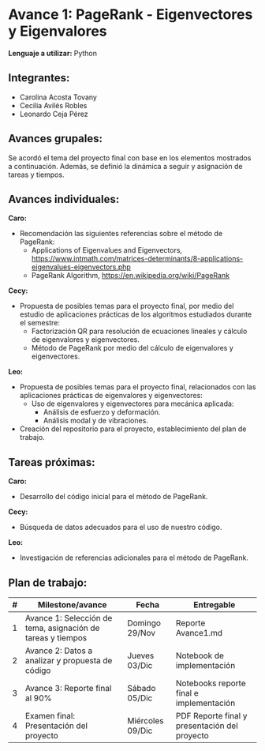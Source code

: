 # Avance 1:  PageRank - Eigenvectores y Eigenvalores


**Lenguaje a utilizar:**  Python


## Integrantes:
* Carolina Acosta Tovany
* Cecilia Avilés Robles
* Leonardo Ceja Pérez


## Avances grupales:

Se acordó el tema del proyecto final con base en los elementos mostrados a continuación.  Además, se definió la dinámica a seguir y asignación de tareas y tiempos.


## Avances individuales:

**Caro:**
* Recomendación las siguientes referencias sobre el método de PageRank:
    * Applications of Eigenvalues and Eigenvectors, https://www.intmath.com/matrices-determinants/8-applications-eigenvalues-eigenvectors.php
    * PageRank Algorithm, https://en.wikipedia.org/wiki/PageRank

**Cecy:**
* Propuesta de posibles temas para el proyecto final, por medio del estudio de aplicaciones prácticas de los algoritmos estudiados durante el semestre:
    * Factorización QR para resolución de ecuaciones lineales y cálculo de eigenvalores y eigenvectores.
    * Método de PageRank por medio del cálculo de eigenvalores y eigenvectores.

**Leo:**
* Propuesta de posibles temas para el proyecto final, relacionados con las aplicaciones prácticas de eigenvalores y eigenvectores:
    * Uso de eigenvalores y eigenvectores para mecánica aplicada:
        * Análisis de esfuerzo y deformación.
        * Análisis modal y de vibraciones.
* Creación del repositorio para el proyecto, establecimiento del plan de trabajo.


## Tareas próximas:

**Caro:**
* Desarrollo del código inicial para el método de PageRank.

**Cecy:**
* Búsqueda de datos adecuados para el uso de nuestro código.

**Leo:**
* Investigación de referencias adicionales para el método de PageRank.


## Plan de trabajo:

| # | Milestone/avance                                            | Fecha            | Entregable                                   |
|---|-------------------------------------------------------------|------------------|----------------------------------------------|
| 1 | Avance 1: Selección de tema, asignación de tareas y tiempos | Domingo 29/Nov   | Reporte Avance1.md                           |
| 2 | Avance 2: Datos a analizar y propuesta de código            | Jueves 03/Dic    | Notebook de implementación                   |
| 3 | Avance 3: Reporte final al 90%                              | Sábado 05/Dic    | Notebooks reporte final e implementación     |
| 4 | Examen final:  Presentación del proyecto                    | Miércoles 09/Dic | PDF Reporte final y presentación del proyecto|